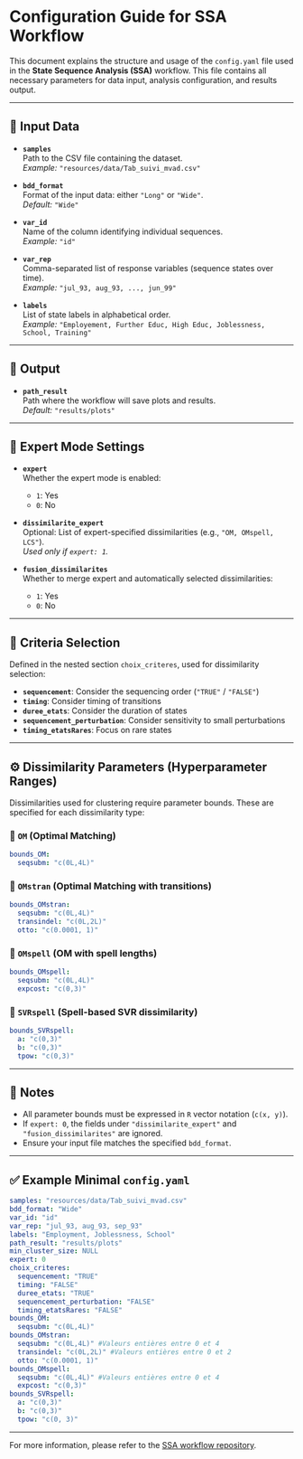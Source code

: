 # Configuration Guide for SSA Workflow

This document explains the structure and usage of the `config.yaml` file used in the **State Sequence Analysis (SSA)** workflow. This file contains all necessary parameters for data input, analysis configuration, and results output.

---

## 🔁 Input Data

- **`samples`**  
  Path to the CSV file containing the dataset.  
  _Example:_ `"resources/data/Tab_suivi_mvad.csv"`

- **`bdd_format`**  
  Format of the input data: either `"Long"` or `"Wide"`.  
  _Default:_ `"Wide"`

- **`var_id`**  
  Name of the column identifying individual sequences.  
  _Example:_ `"id"`

- **`var_rep`**  
  Comma-separated list of response variables (sequence states over time).  
  _Example:_ `"jul_93, aug_93, ..., jun_99"`

- **`labels`**  
  List of state labels in alphabetical order.  
  _Example:_ `"Employement, Further Educ, High Educ, Joblessness, School, Training"`

---

## 📁 Output

- **`path_result`**  
  Path where the workflow will save plots and results.  
  _Default:_ `"results/plots"`

---

## 🧠 Expert Mode Settings

- **`expert`**  
  Whether the expert mode is enabled:  
  - `1`: Yes  
  - `0`: No  

- **`dissimilarite_expert`**  
  Optional: List of expert-specified dissimilarities (e.g., `"OM, OMspell, LCS"`).  
  _Used only if `expert: 1`._

- **`fusion_dissimilarites`**  
  Whether to merge expert and automatically selected dissimilarities:  
  - `1`: Yes  
  - `0`: No  

---

## 🎯 Criteria Selection

Defined in the nested section `choix_criteres`, used for dissimilarity selection:

- **`sequencement`**: Consider the sequencing order (`"TRUE"` / `"FALSE"`)
- **`timing`**: Consider timing of transitions
- **`duree_etats`**: Consider the duration of states
- **`sequencement_perturbation`**: Consider sensitivity to small perturbations
- **`timing_etatsRares`**: Focus on rare states

---

## ⚙️ Dissimilarity Parameters (Hyperparameter Ranges)

Dissimilarities used for clustering require parameter bounds. These are specified for each dissimilarity type:

### 🔹 `OM` (Optimal Matching)

```yaml
bounds_OM:
  seqsubm: "c(0L,4L)"
```

### 🔹 `OMstran` (Optimal Matching with transitions)

```yaml
bounds_OMstran:
  seqsubm: "c(0L,4L)"
  transindel: "c(0L,2L)"
  otto: "c(0.0001, 1)"
```

### 🔹 `OMspell` (OM with spell lengths)

```yaml
bounds_OMspell:
  seqsubm: "c(0L,4L)"
  expcost: "c(0,3)"
```

### 🔹 `SVRspell` (Spell-based SVR dissimilarity)

```yaml
bounds_SVRspell:
  a: "c(0,3)"
  b: "c(0,3)"
  tpow: "c(0,3)"
```

---

## 📝 Notes

- All parameter bounds must be expressed in `R` vector notation (`c(x, y)`).
- If `expert: 0`, the fields under `"dissimilarite_expert"` and `"fusion_dissimilarites"` are ignored.
- Ensure your input file matches the specified `bdd_format`.

---

## ✅ Example Minimal `config.yaml`

```yaml
samples: "resources/data/Tab_suivi_mvad.csv"
bdd_format: "Wide"
var_id: "id"
var_rep: "jul_93, aug_93, sep_93"
labels: "Employment, Joblessness, School"
path_result: "results/plots"
min_cluster_size: NULL
expert: 0
choix_criteres:
  sequencement: "TRUE"
  timing: "FALSE"
  duree_etats: "TRUE"
  sequencement_perturbation: "FALSE"
  timing_etatsRares: "FALSE"
bounds_OM:
  seqsubm: "c(0L,4L)"
bounds_OMstran:
  seqsubm: "c(0L,4L)" #Valeurs entières entre 0 et 4 
  transindel: "c(0L,2L)" #Valeurs entières entre 0 et 2
  otto: "c(0.0001, 1)"
bounds_OMspell:
  seqsubm: "c(0L,4L)" #Valeurs entières entre 0 et 4
  expcost: "c(0,3)"
bounds_SVRspell:
  a: "c(0,3)"
  b: "c(0,3)"
  tpow: "c(0, 3)"
```

---

For more information, please refer to the [SSA workflow repository](https://github.com/bakrimmadi/SSA_workflow2).

